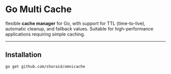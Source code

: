 # Go Multi Cache

flexible **cache manager** for Go, with support for TTL (time-to-live), automatic cleanup, and fallback values. Suitable for high-performance applications requiring simple caching.

---

## Installation

```bash
go get github.com/shoraid/omnicache